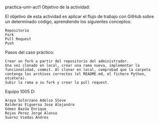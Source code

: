 practica-unir-act1
Objetivo de la actividad:

El objetivo de esta actividad es aplicar el flujo de trabajo con GitHub sobre un determinado código, aprendiendo los siguientes conceptos:

    Repositorio
    Fork
    Pull Request
    Push

Pasos del caso práctico:

    Crear un fork a partir del repositorio del administrador.
    Una vez clonado en local, crear una rama nueva, implementar la funcionalidad, commit. Al clonar en local, comprobad que la carpeta contenga los archivos correctos (el README.md, el fichero Python, etcétera).
    Subir la rama a su fork y crear la pull request.

Equipo 1005 D:

    Araya Solórzano Adelso Steve
    Balderas Figueroa Jose Alejandro
    Gómez Bazúa Enrique
    Rojas Perez Jorge Alonso
    Suarez Viedas Andres
